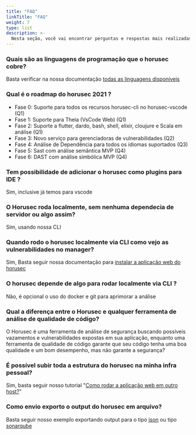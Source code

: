 ```yaml
---
title: "FAQ"
linkTitle: "FAQ"
weight: 7
type: list
description: >-
  Nesta seção, você vai encontrar perguntas e respostas mais realizadas pela comunidade sobre o Horusec.
---
```


### **Quais são as linguagens de programação que o horusec cobre?**
Basta verificar na nossa documentação [todas as linguagens disponíveis](/docs/pt-br/cli/analysis-tools/overview/)

### **Qual é o roadmap do horusec 2021 ?**
- Fase 0: Suporte para todos os recursos horusec-cli no horusec-vscode (Q1)
- Fase 1: Suporte para Theia (VsCode Web) (Q1)
- Fase 2: Suporte a flutter, dardo, bash, shell, elixir, cloujure e Scala em análise (Q1)
- Fase 3: Novo serviço para gerenciadoras de vulnerabilidades (Q2)
- Fase 4: Análise de Dependência para todos os idiomas suportados (Q3)
- Fase 5: Sast com análise semântica MVP (Q4)
- Fase 6: DAST com análise simbólica MVP (Q4)

### **Tem possibilidade de adicionar o horusec como plugins para IDE ?**
Sim, inclusive já temos para vscode

### **O Horusec roda localmente, sem nenhuma dependecia de servidor ou algo assim?**
Sim, usando nossa CLI

### **Quando rodo o horusec localmente via CLI como vejo as vulnerabilidades no manager?**
Sim, Basta seguir nossa documentação para [instalar a aplicação web do horusec](/docs/pt-br/web/installing/)

### **O horusec depende de algo para rodar localmente via CLI ?**
Não, é opcional o uso do docker e git para aprimorar a análise

### **Qual a diferença entre o Horusec e qualquer ferramenta de análise de qualidade de código?**
O Horusec é uma ferramenta de análise de segurança buscando possíveis vazamentos e vulnerabilidades expostas em sua aplicação, enquanto uma ferramenta de qualidade de código garante que seu código tenha uma boa qualidade e um bom desempenho, mas não garante a segurança?

### **É possível subir toda a estrutura do horusec na minha infra pessoal?**
Sim, basta seguir nosso tutorial "[Como rodar a aplicação web em outro host?](/docs/pt-br/tutorials/how-to-run-the-web-application-on-other-host)"

### **Como envio exporto o output do horusec em arquivo?**
Basta seguir nosso exemplo exportando output para o tipo [json](/docs/pt-br/cli/resources/#exemplo-4-usando-para-obter-uma-saída-json) ou tipo [sonarqube](/docs/pt-br/cli/resources/#exemplo-5-usando-para-obter-uma-saída-sonarqube)
